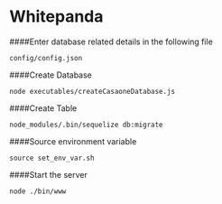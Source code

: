 # Whitepanda

####Enter database related details in the following file
```
config/config.json
```

####Create Database
```
node executables/createCasaoneDatabase.js
```

####Create Table
```
node_modules/.bin/sequelize db:migrate
```

####Source environment variable
```
source set_env_var.sh
```

####Start the server
```
node ./bin/www
```
